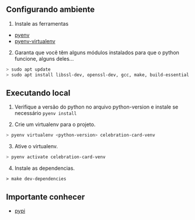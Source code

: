 ## Configurando ambiente

1. Instale as ferramentas

-   [pyenv](https://github.com/pyenv/pyenv)
-   [pyenv-virtualenv](https://github.com/pyenv/pyenv-virtualenv)

2. Garanta que você têm alguns módulos instalados para que o python funcione, alguns deles...

```bash
> sudo apt update
> sudo apt install libssl-dev, openssl-dev, gcc, make, build-essential
```

## Executando local

1. Verifique a versão do python no arquivo python-version e instale se necessário `pyenv install`

2. Crie um virtualenv para o projeto.

```bash
> pyenv virtualenv <python-version> celebration-card-venv
```

3. Ative o virtualenv.

```bash
> pyenv activate celebration-card-venv
```

4. Instale as dependencias.

```
> make dev-dependencies
```

## Importante conhecer

-   [pypi](https://pypi.org/)
